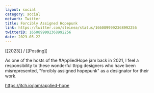 ```yaml
---
layout: social
category: social
network: Twitter
title: Forcibly Assigned Hopepunk
link: https://twitter.com/steinea/status/1660899992368992256
twitterID: 1660899992368992256
date: 2023-05-22
---
```


[[2023]] / [[Posting]]

As one of the hosts of the #AppliedHope jam back in 2021, I feel a responsibility to these wonderful ttrpg designers who have been misrepresented, "forcibly assigned hopepunk" as a designator for their work.

<https://itch.io/jam/applied-hope>
